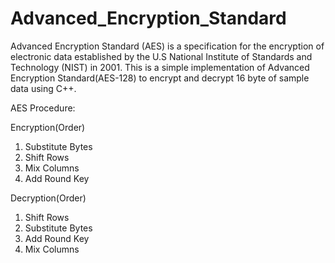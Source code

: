 # Advanced_Encryption_Standard
Advanced Encryption Standard (AES) is a specification for the encryption of electronic data established by the U.S National Institute of Standards and Technology (NIST) in 2001.  This is a simple implementation of Advanced Encryption Standard(AES-128) to encrypt and decrypt 16 byte of sample data using C++.


AES Procedure:

Encryption(Order)
1. Substitute Bytes
2. Shift Rows
3. Mix Columns
4. Add Round Key
   
Decryption(Order)
1. Shift Rows
2. Substitute Bytes
3. Add Round Key
4. Mix Columns
